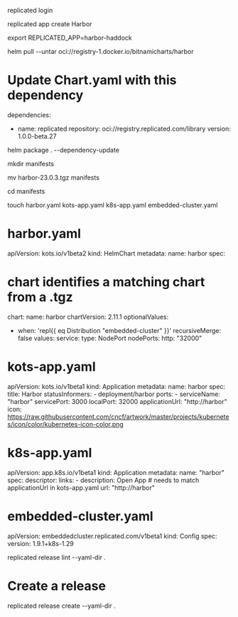 replicated login

replicated app create Harbor

export REPLICATED_APP=harbor-haddock

helm pull --untar oci://registry-1.docker.io/bitnamicharts/harbor

# Update Chart.yaml with this dependency
dependencies:
- name: replicated
  repository: oci://registry.replicated.com/library
  version: 1.0.0-beta.27

helm package . --dependency-update

mkdir manifests

mv harbor-23.0.3.tgz manifests

cd manifests

touch harbor.yaml kots-app.yaml k8s-app.yaml embedded-cluster.yaml

# harbor.yaml
apiVersion: kots.io/v1beta2
kind: HelmChart
metadata:
  name: harbor
spec:
  # chart identifies a matching chart from a .tgz
  chart:
    name: harbor
    chartVersion: 2.11.1
  optionalValues:
  - when: 'repl{{ eq Distribution "embedded-cluster" }}'
    recursiveMerge: false
    values:
      service:
        type: NodePort
        nodePorts:
          http: "32000"

# kots-app.yaml
apiVersion: kots.io/v1beta1
kind: Application
metadata:
  name: harbor
spec:
  title: Harbor
  statusInformers:
    - deployment/harbor
  ports:
    - serviceName: "harbor"
      servicePort: 3000
      localPort: 32000
      applicationUrl: "http://harbor"
  icon: https://raw.githubusercontent.com/cncf/artwork/master/projects/kubernetes/icon/color/kubernetes-icon-color.png

# k8s-app.yaml
apiVersion: app.k8s.io/v1beta1
kind: Application
metadata:
  name: "harbor"
spec:
  descriptor:
    links:
      - description: Open App
        # needs to match applicationUrl in kots-app.yaml
        url: "http://harbor"

# embedded-cluster.yaml
apiVersion: embeddedcluster.replicated.com/v1beta1
kind: Config
spec:
  version: 1.9.1+k8s-1.29

replicated release lint --yaml-dir .

# Create a release
replicated release create --yaml-dir .